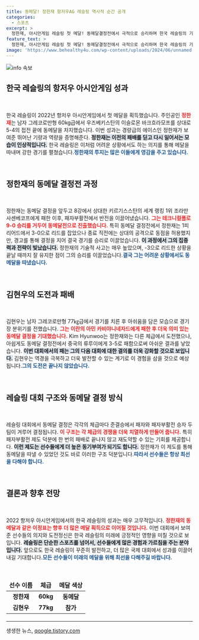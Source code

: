 ```yaml
---
title: 동메달! 정한재 항저우AG 레슬링 역사적 순간 공개
categories:
  - 스포츠
excerpt: >
  정한재, 아시안게임 레슬링 첫 메달! 동메달결정전에서 극적으로 승리하며 한국 레슬링의 기대주로 떠올라. 김현우의 아쉬움 속, 동메달의 쾌거가 빛난 순간을 놓치지 마세요!
feature_text: >
  정한재, 아시안게임 레슬링 첫 메달! 동메달결정전에서 극적으로 승리하며 한국 레슬링의 기대주로 떠올라. 김현우의 아쉬움 속, 동메달의 쾌거가 빛난 순간을 놓치지 마세요!
image: 'https://www.behealthy4u.com/wp-content/uploads/2024/06/unnamed-file.png'
---
```


<p><img src="https://www.behealthy4u.com/wp-content/uploads/2024/06/unnamed-file.png" alt="info 속보" /></p>

<h2 data-ke-size="size26">한국 레슬링의 항저우 아시안게임 성과</h2>

<p data-ke-size="size16">&nbsp;</p>

<p>한국 레슬링이 2022년 항저우 아시안게임에서 첫 메달을 획득했습니다. 주인공인 <b><span style="color: #ee2323;">정한재</span></b>는 남자 그레코로만형 60kg급에서 우즈베키스탄의 이슬로몬 바크흐라모프를 상대로 5-4의 접전 끝에 동메달을 차지했습니다. 이번 성과는 경량급의 에이스인 정한재가 보여준 뛰어난 기량과 역량을 증명해준다. <b><span style="background-color: #21538527;">정한재는 이전의 패배를 딛고 다시 일어서는 모습이 인상적입니다.</span></b> 한국 레슬링은 이처럼 어려운 상황에서도 하는 의지를 통해 메달을 따내며 강한 경기를 펼쳤습니다.<b><span style="color: #1a5490;">정한재의 투지는 많은 이들에게 영감을 주고 있습니다.</span></b></p>

<p data-ke-size="size16">&nbsp;</p>

<h2 data-ke-size="size26">정한재의 동메달 결정전 과정</h2>

<p data-ke-size="size16">&nbsp;</p>

<p>정한재는 동메달 결정을 앞두고 8강에서 상대한 키르기스스탄의 세계 랭킹 1위 조라만 사센베코프에게 패한 이후, 패자부활전에서 반전을 이끌어냈습니다. <b><span style="color: #ee2323;">그는 테크니컬폴로 9-0 승리를 거두어 동메달전으로 진출했습니다.</span></b> 특히 동메달 결정전에서 정한재는 1피리어드에서 3-0으로 리드를 잡았으나 종료 직전에는 상대의 공격으로 동점을 허용했지만, 경고를 통해 결정을 지어 결국 경기를 승리로 이끌었습니다. <b><span style="background-color: #21538527;">이 과정에서 그의 집중력과 전략이 빛났습니다.</span></b> 정한재의 기술적 사고는 매우 높았으며, -3으로 리드한 상황을 끝날 때까지 잘 유지한 점이 그의 승리를 이끌었습니다.<b><span style="color: #1a5490;">결국 그는 어려운 상황에서도 동메달을 따냈습니다.</span></b></p>

<p data-ke-size="size16">&nbsp;</p>

<h2 data-ke-size="size26">김현우의 도전과 패배</h2>

<p data-ke-size="size16">&nbsp;</p>

<p>김현우는 남자 그레코로만형 77㎏급에서 경기를 치른 후 아쉬움을 담은 모습으로 경기장 분위기를 전했습니다. <b><span style="color: #ee2323;">그는 이란의 아민 카비야니네자드에게 패한 후 더욱 의미 있는 동메달 결정을 기대했습니다.</span></b> Kim Hyunwoo는 정한재와는 다른 체급에서 도전했으나, 아쉽게도 동메달 결정전에서 중국의 류루이에게 3-5로 패함으로써 아쉬운 결과를 낳았습니다. <b><span style="background-color: #21538527;">이번 대회에서의 패는 그의 다음 대회에 대한 결의를 더욱 강화할 것으로 보입니다.</span></b> 김현우는 역경을 극복하고 더욱 발전할 수 있는 계기로 이 경험을 삼을 것으로 예상됩니다.<b><span style="color: #1a5490;">그의 도전은 끝나지 않았습니다.</span></b></p>

<p data-ke-size="size16">&nbsp;</p>

<h2 data-ke-size="size26">레슬링 대회 구조와 동메달 결정 방식</h2>

<p data-ke-size="size16">&nbsp;</p>

<p>레슬링 대회에서 동메달 결정은 각각의 체급마다 준결승에서 패자와 패자부활전 승자 두 팀이 겨루어 결정됩니다. <b><span style="color: #ee2323;">이 구조는 각 체급의 경쟁을 더욱 치열하게 만들어 줍니다.</span></b> 특히 패자부활전 제도 덕분에 한 번의 패배로 끝나지 않고 재도약할 수 있는 기회를 제공합니다. <b><span style="background-color: #21538527;">이런 제도는 선수들에게 더 높은 동기부여가 되기도 합니다.</span></b> 정한재가 이 제도를 통해 동메달을 따낼 수 있었던 것도 바로 이러한 구조 덕분입니다.<b><span style="color: #1a5490;">따라서 선수들은 항상 최선을 다해야 합니다.</span></b></p>

<p data-ke-size="size16">&nbsp;</p>

<h2 data-ke-size="size26">결론과 향후 전망</h2>

<p data-ke-size="size16">&nbsp;</p>

<p>2022 항저우 아시안게임에서의 한국 레슬링의 성과는 매우 고무적입니다. <b><span style="color: #ee2323;">정한재의 동메달과 같은 이정표는 향후 더 많은 메달 획득으로 이어질 것입니다.</span></b> 이번 대회에서 보여준 선수들의 의지와 도전정신은 한국 레슬링의 미래에 긍정적인 영향을 미칠 것으로 보입니다. <b><span style="background-color: #21538527;">레슬링은 단순한 스포츠를 넘어서, 선수들에게 많은 경험과 가르침을 주는 분야입니다.</span></b> 앞으로도 한국 레슬링이 꾸준히 발전하고, 더 많은 국제 대회에서 성과를 이끌어내길 기대합니다.<b><span style="color: #1a5490;">모든 선수들이 미래의 메달을 위해 최선을 다해주길 바랍니다.</span></b> </p>

<p data-ke-size="size16">&nbsp;</p>

<table style="border-collapse: collapse; width: 100%; margin: 20px auto;">
    <thead>
        <tr>
            <td style="text-align: center; height: 30px;"><b>선수 이름</b></td>
            <td style="text-align: center; height: 30px;"><b>체급</b></td>
            <td style="text-align: center; height: 30px;"><b>메달 색상</b></td>
        </tr>
    </thead>
    <tbody>
        <tr>
            <td style="text-align: center; height: 30px;"><b>정한재</b></td>
            <td style="text-align: center; height: 30px;"><b>60kg</b></td>
            <td style="text-align: center; height: 30px;"><b>동메달</b></td>
        </tr>
        <tr>
            <td style="text-align: center; height: 30px;"><b>김현우</b></td>
            <td style="text-align: center; height: 30px;"><b>77kg</b></td>
            <td style="text-align: center; height: 30px;"><b>참가</b></td>
        </tr>
    </tbody>
</table>

<hr>
생생한 뉴스, <a href="https://qoogle.tistory.com" rel="dofollow">qoogle.tistory.com</a>


